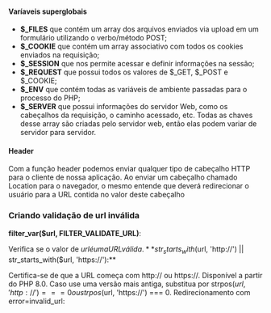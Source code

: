 #### Varíaveis superglobais 

- **$_FILES** que contém um array dos arquivos enviados via upload em um formulário utilizando o verbo/método POST;
- **$_COOKIE** que contém um array associativo com todos os cookies enviados na requisição;
- **$_SESSION** que nos permite acessar e definir informações na sessão;
- **$_REQUEST** que possui todos os valores de $_GET, $_POST e $_COOKIE;
- **$_ENV** que contém todas as variáveis de ambiente passadas para o processo do PHP;
- **$_SERVER** que possui informações do servidor Web, como os cabeçalhos da requisição, o caminho acessado, etc. Todas as chaves desse array são criadas pelo servidor web, então elas podem variar de servidor para servidor.

#### Header
Com a função header podemos enviar qualquer tipo de cabeçalho HTTP para o cliente de nossa aplicação.
Ao enviar um cabeçalho chamado Location para o navegador, o mesmo entende que deverá redirecionar o usuário para a URL contida no valor deste cabeçalho


### Criando validação de url inválida 

**filter_var($url, FILTER_VALIDATE_URL)**:

Verifica se o valor de $url é uma URL válida.
**str_starts_with($url, 'http://') || str_starts_with($url, 'https://'):**

Certifica-se de que a URL começa com http:// ou https://.
Disponível a partir do PHP 8.0. Caso use uma versão mais antiga, substitua por strpos($url, 'http://') === 0 ou strpos($url, 'https://') === 0.
Redirecionamento com error=invalid_url:
